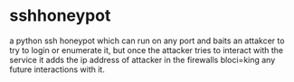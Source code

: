 # sshhoneypot
a python ssh honeypot which can run on any port and baits an attakcer to try to login or enumerate it, but once the attacker tries to interact with the service it adds the ip address of attacker in the firewalls bloci=king any future interactions with it.
